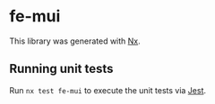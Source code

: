 # fe-mui

This library was generated with [Nx](https://nx.dev).

## Running unit tests

Run `nx test fe-mui` to execute the unit tests via [Jest](https://jestjs.io).
